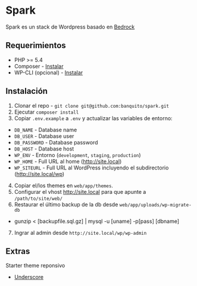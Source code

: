 # Spark
Spark es un stack de Wordpress basado en [Bedrock](https://roots.io/bedrock/)

## Requerimientos

* PHP >= 5.4
* Composer - [Instalar](https://getcomposer.org/doc/00-intro.md#installation-linux-unix-osx)
* WP-CLI (opcional) - [Instalar](http://wp-cli.org)

## Instalación

1. Clonar el repo - `git clone git@github.com:banquito/spark.git`
2. Ejecutar `composer install`
3. Copiar `.env.example` a `.env` y actualizar las variables de entorno:
  * `DB_NAME` - Database name
  * `DB_USER` - Database user
  * `DB_PASSWORD` - Database password
  * `DB_HOST` - Database host
  * `WP_ENV` - Entorno (`development`, `staging`, `production`)
  * `WP_HOME` - Full URL al home (http://site.local)
  * `WP_SITEURL` - Full URL al WordPress incluyendo el subdirectorio (http://site.local/wp)
4. Copiar el/los themes en `web/app/themes`.
5. Configurar el vhost http://site.local para que apunte a `/path/to/site/web/`
6. Restaurar el último backup de la db desde `web/app/uploads/wp-migrate-db`
  * gunzip < [backupfile.sql.gz] | mysql -u [uname] -p[pass] [dbname]
7. Ingrar al admin desde `http://site.local/wp/wp-admin`

## Extras

Starter theme reponsivo
  * [Underscore](http://underscores.me/)